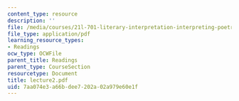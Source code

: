 ```yaml
---
content_type: resource
description: ''
file: /media/courses/21l-701-literary-interpretation-interpreting-poetry-fall-2003/7aa074e3a66bdee7202a02a979e60e1f_lecture2.pdf
file_type: application/pdf
learning_resource_types:
- Readings
ocw_type: OCWFile
parent_title: Readings
parent_type: CourseSection
resourcetype: Document
title: lecture2.pdf
uid: 7aa074e3-a66b-dee7-202a-02a979e60e1f
---
```

